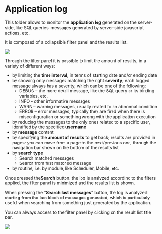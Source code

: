 # Application log

This folder allows to monitor the **application log** generated on the server-side, like SQL queries, messages generated by server-side javascript actions, etc.

It is composed of a collapsible filter panel and the results list.

[![](http://4wsplatform.org/wp-content/uploads/2018/01/Schermata-2018-01-19-alle-17.32.59-1024x474.png)](http://4wsplatform.org/wp-content/uploads/2018/01/Schermata-2018-01-19-alle-17.32.59.png)

Through the filter panel it is possible to limit the amount of results, in a variety of different ways:

* by limiting the **time interval**, in terms of starting date and/or ending date
* by showing only messages matching the right **severity**; each logged message always has a severity, which can be one of the following:
  * DEBUG – the more detail message, like the SQL query or its binding variables, etc.
  * INFO – other informative messages
  * WARN – warning messages, usually related to an abnormal condition
  * ERROR – error messages, typically they are fired when there is misconfiguration or something wrong with the application execution
* by reducing the messages to the only ones related to a specific user, identified by the specified **username**
* by **message** content
* by specifying the **amount of results** to get back; results are provided in pages: you can move from a page to the next/previous one, through the navigation bar shown on the bottom of the results list
* by **search type**
  * Search matched messages
  * Search from first matched message
* by routine, i.e. by module, like Scheduler, Mobile, etc.

Once pressed the**Search** button, the log is analyzed according to the filters applied, the filter panel is minimized and the results list is shown.

When pressing the “**Search last messages**” button, the log is analyzed starting from the last block of messages generated, which is particularly useful when searching from something just generated by the application.

You can always access to the filter panel by clicking on the result list title bar.

[![](http://4wsplatform.org/wp-content/uploads/2018/01/Schermata-2018-01-19-alle-17.33.10-940x1024.png)](http://4wsplatform.org/wp-content/uploads/2018/01/Schermata-2018-01-19-alle-17.33.10.png)

